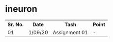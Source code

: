 # ineuron
<table>
  <tr>
    <th>Sr. No.</th>
    <th>Date</th>
    <th>Tash</th>
    <th>Point</th>
  </tr>
  <tr>
    <td>01</td>
    <td>1/09/20</td>
    <td>Assignment 01</td>
    <td>-</td>
  </tr>
</table>
